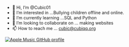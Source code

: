 - 👋 Hi, I’m @Cubic01
- 👀 I’m interested in ...Bullying children offline and online.
- 🌱 I’m currently learning ...SQL and Python
- 💞️ I’m looking to collaborate on ... making websites
- 📫 How to reach me ... cubic@cubiqq.org

[![Apple Music GitHub profile](https://music-profile.rayriffy.com/theme/dark.svg?uid=001134.42d9eda1171f4e6191432c5f17059b9a.2005)](https://github.com/rayriffy/apple-music-github-profile)
<!---
Cubic01/Cubic01 is a ✨ special ✨ repository because its `README.md` (this file) appears on your GitHub profile.
You can click the Preview link to take a look at your changes.
--->
